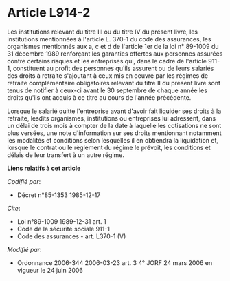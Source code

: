 # Article L914-2

Les institutions relevant du titre III ou du titre IV du présent livre, les institutions mentionnées à l'article L. 370-1 du
code des assurances, les organismes mentionnés aux a, c et d de l'article 1er de la loi n° 89-1009 du 31 décembre 1989
renforçant les garanties offertes aux personnes assurées contre certains risques et les entreprises qui, dans le cadre de
l'article 911-1, constituent au profit des personnes qu'ils assurent ou de leurs salariés des droits à retraite s'ajoutant à
ceux mis en oeuvre par les régimes de retraite complémentaire obligatoires relevant du titre II du présent livre sont tenus
de notifier à ceux-ci avant le 30 septembre de chaque année les droits qu'ils ont acquis à ce titre au cours de l'année
précédente.

Lorsque le salarié quitte l'entreprise avant d'avoir fait liquider ses droits à la retraite, lesdits organismes, institutions
ou entreprises lui adressent, dans un délai de trois mois à compter de la date à laquelle les cotisations ne sont plus
versées, une note d'information sur ses droits mentionnant notamment les modalités et conditions selon lesquelles il en
obtiendra la liquidation et, lorsque le contrat ou le règlement du régime le prévoit, les conditions et délais de leur
transfert à un autre régime.

**Liens relatifs à cet article**

_Codifié par_:

  - Décret n°85-1353 1985-12-17

_Cite_:

  - Loi n°89-1009 1989-12-31 art. 1
  - Code de la sécurité sociale 911-1
  - Code des assurances - art. L370-1 (V)

_Modifié par_:

  - Ordonnance 2006-344 2006-03-23 art. 3 4° JORF 24 mars 2006 en vigueur le 24 juin 2006

